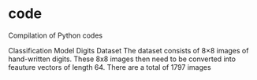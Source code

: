 # code
Compilation of Python codes

Classification Model
Digits Dataset
The dataset consists of 8×8 images of hand-written digits. These 8x8 images then need to be converted into feauture vectors of length 64. 
There are a total of 1797 images
